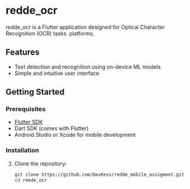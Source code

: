 # redde_ocr

redde_ocr is a Flutter application designed for Optical Character Recognition (OCR) tasks. platforms.

## Features

- Text detection and recognition using on-device ML models
- Simple and intuitive user interface

## Getting Started

### Prerequisites

- [Flutter SDK](https://flutter.dev/docs/get-started/install)
- Dart SDK (comes with Flutter)
- Android Studio or Xcode for mobile development

### Installation

1. Clone the repository:
   ```sh
   git clone https://github.com/DevKevs/redde_mobile_assigment.git
   cd reede_ocr
